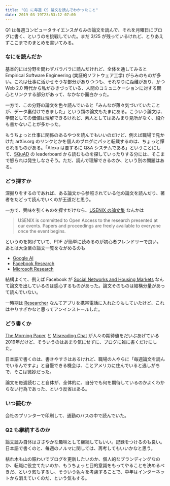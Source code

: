 ```yaml
---
title: "Q1 に毎週 CS 論文を読んでわかったこと"
date: 2019-03-19T23:53:12-07:00
---
```

Q1 は毎週コンピュータサイエンスがらみの論文を読んで、それを月曜日にブログに書く、というのを挑戦していた。まだ 3/25 が残っているけれど、とりあえずここまでのまとめを書いてみる。

### なにを読んだか

基本的には分野を問わずバラバラに読んだけれど、全体を通してみると Empirical Software Engineering (実証的ソフトウェア工学) がらみのものが多い。これは仕事に活かせそうな部分がありつつも、それなりに距離があり、かつ Web 2.0 時代から私がひきづっている、人間のコミュニケーションに対する関心とリンクする部分があって、なかなか面白かった。

一方で、この分野の論文を色々読んでいると「みんなが薄々気づいていたことが、データ裏付けできました」という類の論文もたまにある。こういう論文は、学問としての価値は理解できるけれど、素人としてはあんまり見所がなく、紹介も書かないことが多かった。

もうちょっと仕事に関係のあるやつを読んでもいいのだけど、例えば職場で見かけた arXiv.org のリンクとかを個人のブログにパッと転載するのは、ちょっと憚られるものがある。「Alexa は要するに Q&A システムである」ということにして、[SQuAD](https://rajpurkar.github.io/SQuAD-explorer/) の leaderboard から読むものを探していったりする分には、そこまで怒られは発生しなさそう。ただ、読んで理解できるのか、という別の問題はある。

### どう探すか

深掘りをするのであれば、ある論文から参照されている他の論文を読んだり、著者をたどって読んでいくのが王道だと思う。

一方で、興味を引くものを探すだけなら、[USENIX の論文集](https://www.usenix.org/publications/proceedings) なんかは

> USENIX is committed to Open Access to the research presented at our events. Papers and proceedings are freely available to everyone once the event begins.

というのを掲げていて、PDF が簡単に読めるのが初心者フレンドリーで良い。あとは大企業の論文一覧をながめるのも

* [Google AI](https://ai.google/research/pubs/)
* [Facebook Research](https://research.fb.com/publications/)
* [Microsoft Research](https://www.microsoft.com/en-us/research/)

結構よくて、例えば Facebook が [Social Networks and Housing Markets](https://research.fb.com/publications/social-networks-and-housing-markets/) なんて論文を出しているのは感心するものがあった。論文そのものは結構分量があって読んでいない。

一時期は [Researcher](https://www.researcher-app.com) なんてアプリを携帯電話に入れたりもしていたけど、これはやりすぎかなと思ってアンインストールした。

### どう書くか

[The Morning Paper](https://blog.acolyer.org) と [Misreading Chat](https://misreading.chat) が人々の期待値をだいぶあげている2019年だけど、そういうのはあまり気にせずに、ブログに雑に書くだけにした。

日本語で書くのは、書きやすさはあるけれど、職場の人やらに「毎週論文を読んでいるんですよ」と自慢できる機会は、ことアメリカに住んでいると逃しがちで、そこは微妙だった。

論文を毎週読むこと自体が、全体的に、自分でも何を期待しているのかよくわからない行為であった、という反省はある。

### いつ読むか

会社のプリンターで印刷して、通勤のバスの中で読んでいた。

### Q2 も継続するのか

論文読み自体はささやかな趣味として継続してもいい。記録をつけるのも良い。日本語で書くのと、毎週のノルマに関しては、再考してもいいかなと思う。

枯れ木も山の賑わいでブログを更新したいのか、個人的なブランディングなのか、転職に役立てたいのか、もうちょっと目的意識をもってやることを決めるべきだ、という気もするし、そういう色々を考慮することで、中年はインターネットから消えていくのだ、という気もする。
